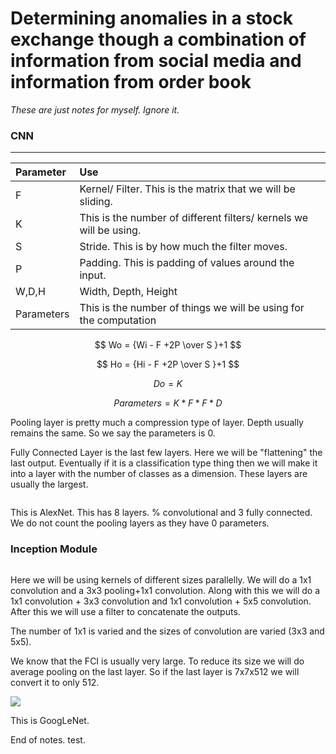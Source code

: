 # Determining anomalies in a stock exchange though a combination of information from social media and information from order book

*These are just notes for myself. Ignore it.*

### CNN

---

| Parameter  | Use                                                                |
|:---------- |:------------------------------------------------------------------ |
| F          | Kernel/ Filter. This is the matrix that we will be sliding.        |
| K          | This is the number of different filters/ kernels we will be using. |
| S          | Stride. This is by how much the filter moves.                      |
| P          | Padding. This is padding of values around the input.               |
| W,D,H      | Width, Depth, Height                                               |
| Parameters | This is the number of things we will be using for the computation  |

$$
Wo = {Wi - F +2P \over S }+1
$$

$$
Ho = {Hi - F +2P \over S }+1
$$

$$
Do = K
$$

$$
Parameters = K * F * F * D
$$

Pooling layer is pretty much a compression type of layer. Depth usually remains the same. So we say the parameters is 0.

Fully Connected Layer is the last few layers. Here we will be "flattening" the last output. Eventually if  it is a classification type thing then we will make it into a layer with the number of classes as a dimension. These layers are usually the largest.

<img src="file:///C:/Users/Anirudha/AppData/Roaming/marktext/images/2023-06-12-12-51-41-image.png" title="" alt="" data-align="center">

This is AlexNet. This has 8 layers. % convolutional and 3 fully connected. We do not count the pooling layers as they have 0 parameters.

### Inception Module

<img src="file:///C:/Users/Anirudha/AppData/Roaming/marktext/images/2023-06-12-13-12-45-image.png" title="" alt="" data-align="center">

Here we will be using kernels of different sizes parallelly. We will do a 1x1 convolution and a 3x3 pooling+1x1 convolution. Along with this we will do a 1x1 convolution + 3x3 convolution and 1x1 convolution + 5x5 convolution. After this we will use a filter to concatenate the outputs.

The number of 1x1 is varied and the sizes of convolution are varied (3x3 and 5x5).

We know that the FCI is usually very large. To reduce its size we will do average pooling on the last layer. So if the last layer is 7x7x512 we will convert it to only 512. 

![](C:\Users\Anirudha\AppData\Roaming\marktext\images\2023-06-12-13-20-06-image.png)

This is GoogLeNet.

End of notes.
test.